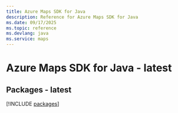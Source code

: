 ```yaml
---
title: Azure Maps SDK for Java
description: Reference for Azure Maps SDK for Java
ms.date: 09/17/2025
ms.topic: reference
ms.devlang: java
ms.service: maps
---
```

# Azure Maps SDK for Java - latest
## Packages - latest
[!INCLUDE [packages](maps-index.md)]